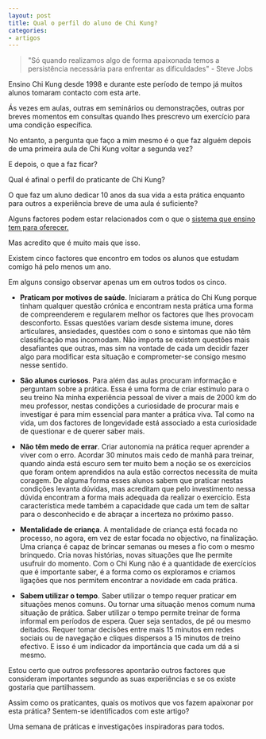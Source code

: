 ```yaml
---
layout: post
title: Qual o perfil do aluno de Chi Kung?
categories:
- artigos
---
```

>"Só quando realizamos algo de forma apaixonada temos a persistência necessária para enfrentar as dificuldades" - Steve Jobs

Ensino Chi Kung desde 1998 e durante este período de tempo já muitos alunos tomaram contacto com esta arte.

Ás vezes em aulas, outras em seminários ou demonstrações, outras por breves momentos em consultas quando lhes prescrevo um exercício para uma condição específica. 

No entanto, a pergunta que faço a mim mesmo é o que faz alguém depois de uma primeira aula de Chi Kung voltar a segunda vez?

E depois, o que a faz ficar?

Qual é afinal o perfil do praticante de Chi Kung?

O que faz um aluno dedicar 10 anos da sua vida a esta prática enquanto para outros a experiência breve de uma aula é suficiente? 

Alguns factores podem estar relacionados com o que o [sistema que ensino tem para oferecer.](http://devagar.org/2014/01/07/estilo.html)

Mas acredito que é muito mais que isso. 

Existem cinco factores que encontro em todos os alunos que estudam comigo há pelo menos um ano.

Em alguns consigo observar apenas um em outros todos os cinco. 

+ **Praticam por motivos de saúde**. Iniciaram a prática do Chi Kung porque tinham qualquer questão crónica e encontram nesta prática uma forma de compreenderem e regularem melhor os factores que lhes provocam desconforto. Essas questões variam desde sistema imune, dores articulares, ansiedades, questões com o sono e sintomas que não têm classificação mas incomodam. Não importa se existem questões mais desafiantes que outras, mas sim na vontade de cada um decidir fazer algo para modificar esta situação e comprometer-se consigo mesmo nesse sentido. 

+ **São alunos curiosos**. Para além das aulas procuram informação e perguntam sobre a prática. Essa é uma forma de criar estímulo para o seu treino Na minha experiência pessoal de viver a mais de 2000 km do meu professor, nestas condições a curiosidade de procurar mais e investigar é para mim essencial para manter a prática viva. Tal como na vida, um dos factores de longevidade está associado a esta curiosidade de questionar e de querer saber mais. 

+ **Não têm medo de errar**. Criar autonomia na prática requer aprender a viver com o erro. Acordar 30 minutos mais cedo de manhã para treinar, quando ainda está escuro sem ter muito bem a noção se os exercícios que foram ontem aprendidos na aula estão correctos necessita de muita coragem. De alguma forma esses alunos sabem que praticar nestas condições levanta dúvidas, mas acreditam que pelo investimento nessa dúvida encontram a forma mais adequada da realizar o exercício. Esta característica mede também a capacidade que cada um tem de saltar para o desconhecido e de abraçar a incerteza no próximo passo. 

+ **Mentalidade de criança**. A mentalidade de criança está focada no processo, no agora, em vez de estar focada no objectivo, na finalização. Uma criança é capaz de brincar semanas ou meses a fio com o mesmo brinquedo. Cria novas histórias, novas situações que lhe permite usufruir do momento. Com o Chi Kung não é a quantidade de exercícios que é importante saber, é a forma como os exploramos e criamos ligações que nos permitem encontrar a novidade em cada prática. 

+ **Sabem utilizar o tempo**. Saber utilizar o tempo requer praticar em situações menos comuns. Ou tornar uma situação menos comum numa situação de prática. Saber utilizar o tempo permite treinar de forma informal em períodos de espera. Quer seja sentados, de pé ou mesmo deitados. Requer tomar decisões entre mais 15 minutos em redes sociais ou de navegação e cliques dispersos a 15 minutos de treino efectivo. E isso é um indicador da importância que cada um dá a si mesmo.

Estou certo que outros professores apontarão outros factores que consideram importantes segundo as suas experiências e se os existe gostaria que partilhassem. 

Assim como os praticantes, quais os motivos que vos fazem apaixonar por esta prática? Sentem-se identificados com este artigo?

Uma semana de práticas e investigações inspiradoras para todos.
